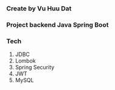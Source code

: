 ### Create by Vu Huu Dat

### Project backend Java Spring Boot

### Tech

1. JDBC
2. Lombok
3. Spring Security
4. JWT
5. MySQL
